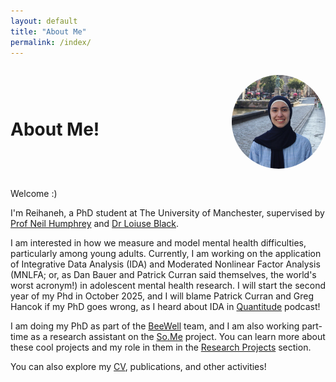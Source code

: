 ```yaml
---
layout: default
title: "About Me"
permalink: /index/
---
```

<div style="display:flex; align-items:center; justify-content:space-between;">

  <h1>About Me!</h1>

  <img src="/assets/images/me.jpg" alt="Reihaneh Farzinnia" 
       style="width:150px; border-radius:50%; margin-left:20px;">
</div>

<div margin-bottom:8px;">
  
Welcome :)

I'm Reihaneh, a PhD student at The University of Manchester, supervised by [Prof Neil Humphrey](https://research.manchester.ac.uk/en/persons/neil.humphrey) and [Dr Loiuse Black](https://research.manchester.ac.uk/en/persons/louise.black). 

I am interested in how we measure and model mental health difficulties, particularly among young adults. Currently, I am working on the application of Integrative Data Analysis (IDA) and Moderated Nonlinear Factor Analysis (MNLFA; or, as Dan Bauer and Patrick Curran said themselves, the world's worst acronym!) in adolescent mental health research. I will start the second year of my Phd in October 2025, and I will blame Patrick Curran and Greg Hancok if my PhD goes wrong, as I heard about IDA in [Quantitude](https://quantitudepod.org) podcast!

I am doing my PhD as part of the [BeeWell](https://beewellprogramme.org/) team, and I am also working part-time as a research assistant on the [So.Me](https://www.so-me-study.org/) project. You can learn more about these cool projects and my role in them in the [Research Projects](/projects/) section.

You can also explore my [CV](/cv/), publications, and other activities!
